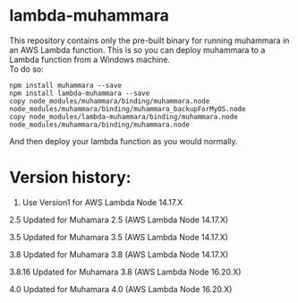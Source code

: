 # lambda-muhammara

This repository contains only the pre-built binary for running muhammara in an AWS Lambda function.  This is so you can deploy muhammara to a Lambda function from a Windows machine.  
To do so:
```
npm install muhammara --save
npm install lambda-muhammara --save
copy node_modules/muhammara/binding/muhammara.node node_modules/muhammara/binding/muhammara_backupForMyOS.node
copy node_modules/lambda-muhammara/binding/muhammara.node node_modules/muhammara/binding/muhammara.node
```

And then deploy your lambda function as you would normally.

# Version history:
1. Use Version1 for AWS Lambda Node 14.17.X

2.5 Updated for Muhamara 2.5 (AWS Lambda Node 14.17.X)

3.5 Updated for Muhamara 3.5 (AWS Lambda Node 14.17.X)

3.8 Updated for Muhamara 3.8 (AWS Lambda Node 14.17.X)

3.8.16 Updated for Muhamara 3.8 (AWS Lambda Node 16.20.X)

4.0 Updated for Muhamara 4.0 (AWS Lambda Node 16.20.X)
